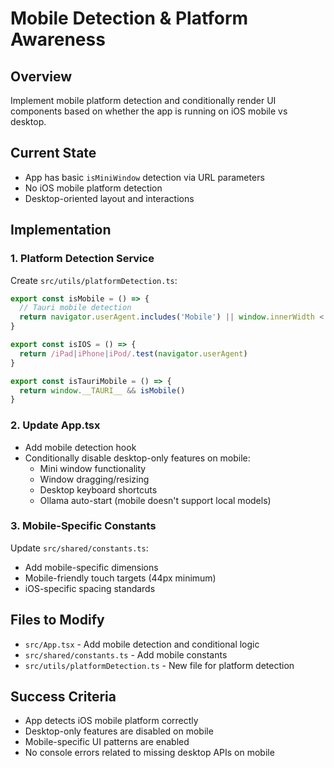 # Mobile Detection & Platform Awareness

## Overview
Implement mobile platform detection and conditionally render UI components based on whether the app is running on iOS mobile vs desktop.

## Current State
- App has basic `isMiniWindow` detection via URL parameters
- No iOS mobile platform detection
- Desktop-oriented layout and interactions

## Implementation

### 1. Platform Detection Service
Create `src/utils/platformDetection.ts`:
```typescript
export const isMobile = () => {
  // Tauri mobile detection
  return navigator.userAgent.includes('Mobile') || window.innerWidth < 768
}

export const isIOS = () => {
  return /iPad|iPhone|iPod/.test(navigator.userAgent)
}

export const isTauriMobile = () => {
  return window.__TAURI__ && isMobile()
}
```

### 2. Update App.tsx
- Add mobile detection hook
- Conditionally disable desktop-only features on mobile:
  - Mini window functionality
  - Window dragging/resizing
  - Desktop keyboard shortcuts
  - Ollama auto-start (mobile doesn't support local models)

### 3. Mobile-Specific Constants
Update `src/shared/constants.ts`:
- Add mobile-specific dimensions
- Mobile-friendly touch targets (44px minimum)
- iOS-specific spacing standards

## Files to Modify
- `src/App.tsx` - Add mobile detection and conditional logic
- `src/shared/constants.ts` - Add mobile constants
- `src/utils/platformDetection.ts` - New file for platform detection

## Success Criteria
- App detects iOS mobile platform correctly
- Desktop-only features are disabled on mobile
- Mobile-specific UI patterns are enabled
- No console errors related to missing desktop APIs on mobile